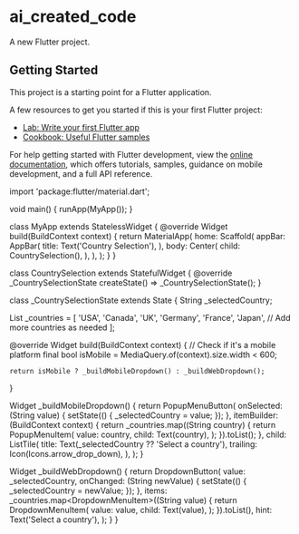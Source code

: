 # ai_created_code

A new Flutter project.

## Getting Started

This project is a starting point for a Flutter application.

A few resources to get you started if this is your first Flutter project:

- [Lab: Write your first Flutter app](https://docs.flutter.dev/get-started/codelab)
- [Cookbook: Useful Flutter samples](https://docs.flutter.dev/cookbook)

For help getting started with Flutter development, view the
[online documentation](https://docs.flutter.dev/), which offers tutorials,
samples, guidance on mobile development, and a full API reference.


import 'package:flutter/material.dart';

void main() {
  runApp(MyApp());
}

class MyApp extends StatelessWidget {
  @override
  Widget build(BuildContext context) {
    return MaterialApp(
      home: Scaffold(
        appBar: AppBar(
          title: Text('Country Selection'),
        ),
        body: Center(
          child: CountrySelection(),
        ),
      ),
    );
  }
}

class CountrySelection extends StatefulWidget {
  @override
  _CountrySelectionState createState() => _CountrySelectionState();
}

class _CountrySelectionState extends State<CountrySelection> {
  String _selectedCountry;

  List<String> _countries = [
    'USA',
    'Canada',
    'UK',
    'Germany',
    'France',
    'Japan',
    // Add more countries as needed
  ];

  @override
  Widget build(BuildContext context) {
    // Check if it's a mobile platform
    final bool isMobile = MediaQuery.of(context).size.width < 600;

    return isMobile ? _buildMobileDropdown() : _buildWebDropdown();
  }

  Widget _buildMobileDropdown() {
    return PopupMenuButton<String>(
      onSelected: (String value) {
        setState(() {
          _selectedCountry = value;
        });
      },
      itemBuilder: (BuildContext context) {
        return _countries.map((String country) {
          return PopupMenuItem<String>(
            value: country,
            child: Text(country),
          );
        }).toList();
      },
      child: ListTile(
        title: Text(_selectedCountry ?? 'Select a country'),
        trailing: Icon(Icons.arrow_drop_down),
      ),
    );
  }

  Widget _buildWebDropdown() {
    return DropdownButton<String>(
      value: _selectedCountry,
      onChanged: (String newValue) {
        setState(() {
          _selectedCountry = newValue;
        });
      },
      items: _countries.map<DropdownMenuItem<String>>((String value) {
        return DropdownMenuItem<String>(
          value: value,
          child: Text(value),
        );
      }).toList(),
      hint: Text('Select a country'),
    );
  }
}